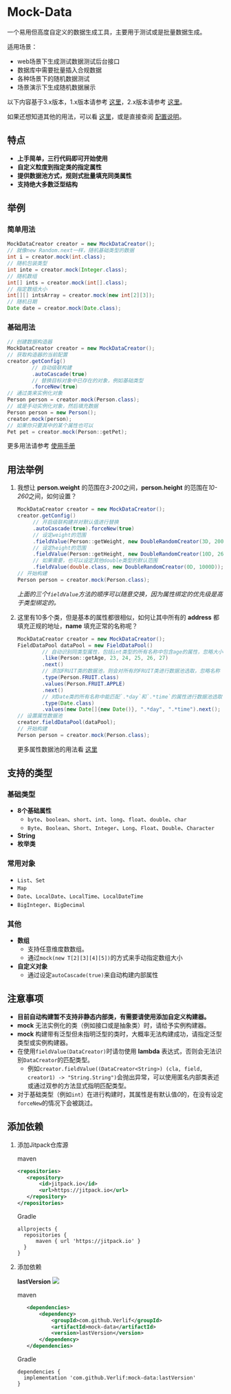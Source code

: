 # Mock-Data

一个易用但高度自定义的数据生成工具，主要用于测试或是批量数据生成。

适用场景：

- web场景下生成测试数据测试后台接口
- 数据库中需要批量插入合规数据
- 各种场景下的随机数据测试
- 场景演示下生成随机数据展示

以下内容基于3.x版本，1.x版本请参考 [这里](readme-1.x.md)，2.x版本请参考 [这里](readme.md)。

如果还想知道其他的用法，可以看 [这里](docs/3.x/Directions.md)，或是直接查阅 [配置说明](docs/3.x/MockConfig.md)。

## 特点

- __上手简单，三行代码即可开始使用__
- __自定义粒度到指定类的指定属性__
- __提供数据池方式，规则式批量填充同类属性__
- __支持绝大多数泛型结构__

## 举例

### 简单用法

   ```java
   MockDataCreator creator = new MockDataCreator();
   // 就像new Random.next一样，随机基础类型的数据
   int i = creator.mock(int.class);
   // 随机包装类型
   int inte = creator.mock(Integer.class);
   // 随机数组
   int[] ints = creator.mock(int[].class);
   // 指定数组大小
   int[][] intsArray = creator.mock(new int[2][3]);
   // 随机日期
   Date date = creator.mock(Date.class);
   ```

### 基础用法

   ```java
   // 创建数据构造器
   MockDataCreator creator = new MockDataCreator();
   // 获取构造器的当前配置
   creator.getConfig()
           // 自动级联构建
           .autoCascade(true)
           // 替换目标对象中已存在的对象，例如基础类型
           .forceNew(true)
   // 通过类来实例化对象
   Person person = creator.mock(Person.class);
   // 或是手动实例化对象，然后填充数据
   Person person = new Person();
   creator.mock(person);
   // 如果你只要其中的某个属性也可以
   Pet pet = creator.mock(Person::getPet);
   ```

更多用法请参考 [使用手册](docs/3.x/Directions.md)

## 用法举例

1. 我想让 __person.weight__ 的范围在*3-200*之间，__person.height__ 的范围在*10-260*之间，如何设置？

   ```java
   MockDataCreator creator = new MockDataCreator();
   creator.getConfig()
        // 开启级联构建并对默认值进行替换
        .autoCascade(true).forceNew(true)
        // 设定weight的范围
        .fieldValue(Person::getWeight, new DoubleRandomCreator(3D, 200D))
        // 设定height的范围
        .fieldValue(Person::getHeight, new DoubleRandomCreator(10D, 260D))
        // 如果需要，也可以设定其他double类型的默认范围
        .fieldValue(double.class, new DoubleRandomCreator(0D, 1000D));
   // 开始构建
   Person person = creator.mock(Person.class);
   ```

   *上面的三个`fieldValue`方法的顺序可以随意交换，因为属性绑定的优先级是高于类型绑定的。*

2. 这里有10多个类，但是基本的属性都很相似，如何让其中所有的 __address__ 都填充正规的地址，__name__ 填充正常的名称呢？

   ```java
   MockDataCreator creator = new MockDataCreator();
   FieldDataPool dataPool = new FieldDataPool()
           // 自动识别同类型属性，包括int类型的所有名称中包含age的属性，忽略大小写，例如age、nominalAge
           .like(Person::getAge, 23, 24, 25, 26, 27)
           .next()
           // 添加FRUIT类的数据池，则会对所有的FRUIT类进行数据池选取，忽略名称
           .type(Person.FRUIT.class)
           .values(Person.FRUIT.APPLE)
           .next()
           // 对Date类的所有名称中能匹配`.*day`和`.*time`的属性进行数据池选取
           .type(Date.class)
           .values(new Date[]{new Date()}, ".*day", ".*time").next();
   // 设置属性数据池
   creator.fieldDataPool(dataPool);
   // 开始构建
   Person person = creator.mock(Person.class);
   ```

   更多属性数据池的用法看 [这里](docs/3.x/FieldDataPool.md)

## 支持的类型

### 基础类型

- __8个基础属性__
   - `byte`、`boolean`、`short`、`int`、`long`、`float`、`double`、`char`
   - `Byte`、`Boolean`、`Short`、`Integer`、`Long`、`Float`、`Double`、`Character`
- __String__
- __枚举类__

### 常用对象

- `List`、`Set`
- `Map`
- `Date`、`LocalDate`、`LocalTime`、`LocalDateTime`
- `BigInteger`、`BigDecimal`

### 其他

- __数组__
   - 支持任意维度数数组。
   - 通过`mock(new T[2][3][4][5])`的方式来手动指定数组大小
- __自定义对象__
  - 通过设定`autoCascade(true)`来自动构建内部属性

## 注意事项

- __目前自动构建暂不支持非静态内部类，有需要请使用添加自定义构建器。__
- __mock__ 无法实例化的类（例如接口或是抽象类）时，请给予实例构建器。
- __mock__ 构建带有泛型但未指明泛型的类时，大概率无法构建成功，请指定泛型类型或实例构建器。
- 在使用`fieldValue(DataCreator)`时请勿使用 __lambda__ 表达式，否则会无法识别`DataCreator`的匹配类型。
  - 例如`creator.fieldValue((DataCreator<String>) (cla, field, creator1) -> "String.String")`会抛出异常，可以使用匿名内部类表述或通过双参的方法显式指明匹配类型。
- 对于基础类型（例如`int`）在进行构建时，其属性是有默认值*0*的，在没有设定`forceNew`的情况下会被跳过。

## 添加依赖

1. 添加Jitpack仓库源

   maven

    ```xml
    <repositories>
       <repository>
           <id>jitpack.io</id>
           <url>https://jitpack.io</url>
       </repository>
    </repositories>
    ```

   Gradle

    ```text
    allprojects {
      repositories {
          maven { url 'https://jitpack.io' }
      }
    }
    ```

2. 添加依赖

   __lastVersion__ [![](https://jitpack.io/v/Verlif/mock-data.svg)](https://jitpack.io/#Verlif/mock-data)

   maven

   ```xml
      <dependencies>
          <dependency>
              <groupId>com.github.Verlif</groupId>
              <artifactId>mock-data</artifactId>
              <version>lastVersion</version>
          </dependency>
      </dependencies>
   ```

   Gradle

   ```text
   dependencies {
     implementation 'com.github.Verlif:mock-data:lastVersion'
   }
   ```
